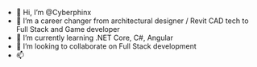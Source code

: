 - 👋 Hi, I’m @Cyberphinx
- 👀 I’m a career changer from architectural designer / Revit CAD tech to Full Stack and Game developer
- 🌱 I’m currently learning .NET Core, C#, Angular
- 💞️ I’m looking to collaborate on Full Stack development
- 📫 

<!---
Cyberphinx/Cyberphinx is a ✨ special ✨ repository because its `README.md` (this file) appears on your GitHub profile.
You can click the Preview link to take a look at your changes.
--->
